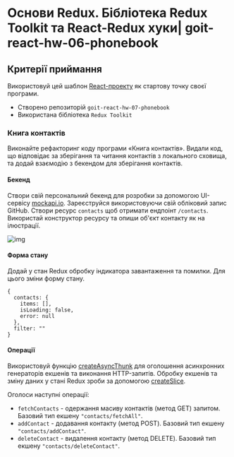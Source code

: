 # Основи Redux. Бібліотека Redux Toolkit та React-Redux хуки| goit-react-hw-06-phonebook

## Критерії приймання

Використовуй цей шаблон
[React-проекту](https://github.com/goitacademy/react-homework-template#readme) як стартову точку
своєї програми.

- Створено репозиторій `goit-react-hw-07-phonebook`
- Використана бібліотека `Redux Toolkit`

### Книга контактів

Виконайте рефакторинг коду програми «Книга контактів». Видали код, що відповідає за зберігання та
читання контактів з локального сховища, та додай взаємодію з бекендом для зберігання контактів.

#### Бекенд

Створи свій персональний бекенд для розробки за допомогою UI-сервісу
[mockapi.io](https://mockapi.io/projects). Зареєструйся використовуючи свій обліковий запис GitHub.
Створи ресурс `contacts` щоб отримати ендпоінт `/contacts`. Використай конструктор ресурсу та опиши
об'єкт контакту як на ілюстрації.

![img](https://textbook.edu.goit.global/lms-react-homework/v1/uk/img/hw-07/api.png)

#### Форма стану

Додай у стан Redux обробку індикатора завантаження та помилки. Для цього зміни форму стану.

```
{
  contacts: {
    items: [],
    isLoading: false,
    error: null
  },
  filter: ""
}
```

#### Операції

Використовуй функцію [createAsyncThunk](https://redux-toolkit.js.org/api/createAsyncThunk) для
оголошення асинхронних генераторів екшенів та виконання HTTP-запитів. Обробку екшенів та зміну даних
у стані Redux зроби за допомогою [createSlice](https://redux-toolkit.js.org/api/createSlice).

Оголоси наступні операції:

- `fetchContacts` - одержання масиву контактів (метод GET) запитом. Базовий тип екшену
  `"contacts/fetchAll"`.
- `addContact` - додавання контакту (метод POST). Базовий тип екшену `"contacts/addContact"`.
- `deleteContact` - видалення контакту (метод DELETE). Базовий тип екшену
  `"contacts/deleteContact"`.

